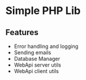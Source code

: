 # Simple PHP Lib

## Features
* Error handling and logging
* Sending emails
* Database Manager
* WebApi server utils
* WebApi client utils
